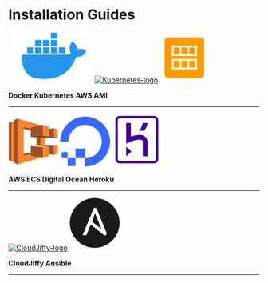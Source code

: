 # Installation Guides

&#x20; [ ](kubernetes/)![Docker-logo](<../../../.gitbook/assets/docker-logo (1).png>)                                  [![Kubernetes-logo](<../../../.gitbook/assets/Kubernetes\_logo (1).png>)](kubernetes/)                                       [![AWS-AMI-logo](<../../../.gitbook/assets/AWS AMI.png>)](aws-ami.md)

&#x20;               **Docker                                                              Kubernetes                                                     AWS AMI**  &#x20;

****

&#x20;         [![AWS-ECS-logo](../../../.gitbook/assets/AWS-ECS-Logo.png)](aws-ecs.md)                                         [![Digital-Ocean-logo](../../../.gitbook/assets/Digital-Ocean-Logo.png)](digitalocean.md)                                      [![Heroku-logo](../../../.gitbook/assets/heroku-logo.png)](heroku.md)           &#x20;

&#x20;             **AWS ECS                                                      Digital Ocean                                                      Heroku**&#x20;

****

&#x20;   [![CloudJiffy-logo](https://ik.imagekit.io/iyat1fg3juj/cloudjiffy-logo\_OhHLsg76P.png?ik-sdk-version=javascript-1.4.3\&updatedAt=1657134035775)](cloudjiffy.md)                                      [![Ansible-logo](../../../.gitbook/assets/Ansible-logo.png)](ansible.md)

&#x20;           **CloudJiffy                                                         Ansible**

****
